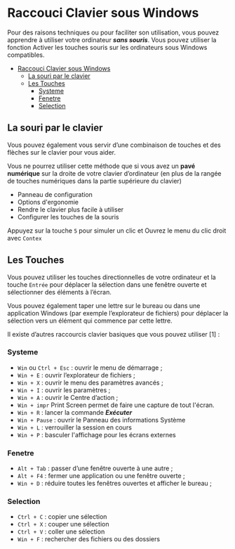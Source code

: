 # Raccouci Clavier sous Windows

Pour des raisons techniques ou pour faciliter son utilisation, vous pouvez apprendre à utiliser votre ordinateur ***sans souris***. Vous pouvez utiliser la fonction Activer les touches souris sur les ordinateurs sous Windows compatibles.

- [Raccouci Clavier sous Windows](#raccouci-clavier-sous-windows)
  - [La souri par le clavier](#la-souri-par-le-clavier)
  - [Les Touches](#les-touches)
    - [Systeme](#systeme)
    - [Fenetre](#fenetre)
    - [Selection](#selection)

## La souri par le clavier

Vous pouvez également vous servir d’une combinaison de touches et des flèches sur le clavier pour vous aider.

Vous ne pourrez utiliser cette méthode que si vous avez un **pavé numérique** sur la droite de votre clavier d’ordinateur (en plus de la rangée de touches numériques dans la partie supérieure du clavier)

- Panneau de configuration
- Options d'ergonomie
- Rendre le clavier plus facile à utiliser
- Configurer les touches de la souris

Appuyez sur la touche ``5`` pour simuler un clic et Ouvrez le menu du clic droit avec `Contex`

## Les Touches

Vous pouvez utiliser les touches directionnelles de votre ordinateur et la touche ``Entrée`` pour déplacer la sélection dans une fenêtre ouverte et sélectionner des éléments à l’écran.

Vous pouvez également taper une lettre sur le bureau ou dans une application Windows (par exemple l’explorateur de fichiers) pour déplacer la sélection vers un élément qui commence par cette lettre.

Il existe d’autres raccourcis clavier basiques que vous pouvez utiliser [1] :

### Systeme

- `Win` ou ``Ctrl + Esc`` : ouvrir le menu de démarrage ;
- ``Win + E`` : ouvrir l’explorateur de fichiers ;
- ``Win + X`` : ouvrir le menu des paramètres avancés ;
- ``Win + I`` : ouvrir les paramètres ;
- ``Win + A`` : ouvrir le Centre d’action ;
- ``Win + impr`` Print Screen permet de faire une capture de tout l'écran.
- ``Win + R`` : lancer la commande ***Exécuter***
- ``Win + Pause`` : ouvrir le Panneau des informations Système
- ``Win + L`` : verrouiller la session en cours
- ``Win + P`` : basculer l'affichage pour les écrans externes

### Fenetre

- ``Alt + Tab`` : passer d’une fenêtre ouverte à une autre ;
- ``Alt + F4`` : fermer une application ou une fenêtre ouverte ;
- ``Win + D`` : réduire toutes les fenêtres ouvertes et afficher le bureau ;

### Selection

- ``Ctrl + C`` : copier une sélection
- ``Ctrl + X`` : couper une sélection
- ``Ctrl + V`` : coller une sélection
- ``Win + F`` : rechercher des fichiers ou des dossiers
